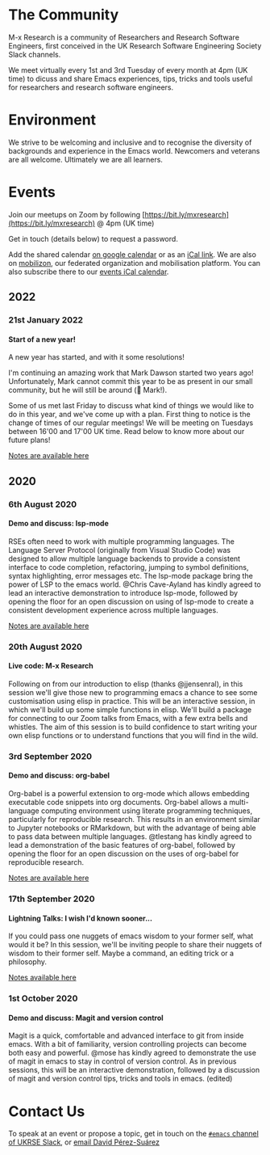 # The Community

M-x Research is a community of Researchers and Research Software Engineers, first conceived in the UK Research Software Engineering Society Slack channels.

We meet virtually every 1st and 3rd Tuesday of every month at 4pm (UK time) to dicuss and share Emacs experiences, tips, tricks and tools useful for researchers and research software engineers.

# Environment

We strive to be welcoming and inclusive and to recognise the diversity of backgrounds and experience in the Emacs world. Newcomers and veterans are all welcome. Ultimately we are all learners.

# Events

Join our meetups on Zoom by following
[https://bit.ly/mxresearch](https://bit.ly/mxresearch)
@ 4pm (UK time)

Get in touch (details below) to request a password.

Add the shared calendar [on google calendar](https://calendar.google.com/calendar?cid=bzB0aWFkbGpwNWRxN2xrYjUxbW52bnJoMDRAZ3JvdXAuY2FsZW5kYXIuZ29vZ2xlLmNvbQ) or as an [iCal link](https://calendar.google.com/calendar/ical/o0tiadljp5dq7lkb51mnvnrh04%40group.calendar.google.com/public/basic.ics). We are also on [mobilizon](https://mobilizon.fr/@m_x_research), our federated organization and mobilisation platform. You can also subscribe there to our [events iCal calendar](https://mobilizon.fr/@m_x_research/feed/ics).

## 2022
### 21st January 2022
#### Start of a new year!

A new year has started, and with it some resolutions! 

I'm continuing an amazing work that Mark Dawson started two years ago! Unfortunately, Mark cannot commit this year to be as present in our small community, but he will still be around (👋 Mark!).

Some of us met last Friday to discuss what kind of things we would like to do in this year, and we've come up with a plan. First thing to notice is the change of times of our regular meetings! We will be meeting on Tuesdays between 16'00 and 17'00 UK time. Read below to know more about our future plans!

[Notes are available here](2022/01/21/a-new-year.html)

## 2020
### 6th August 2020
#### Demo and discuss: lsp-mode
RSEs often need to work with multiple programming languages. The Language Server Protocol (originally from Visual Studio Code) was designed to allow multiple language backends to provide a consistent interface to code completion, refactoring, jumping to symbol definitions, syntax highlighting, error messages etc. The lsp-mode package bring the power of LSP to the emacs world. @Chris Cave-Ayland has kindly agreed to lead an interactive demonstration to introduce lsp-mode, followed by opening the floor for an open discussion on using of lsp-mode to create a consistent development experience across multiple languages.

[Notes are available here](2020/08/06/lsp-mode.html)

### 20th August 2020
#### Live code: M-x Research
Following on from our introduction to elisp (thanks @jjensenral), in this session we'll give those new to programming emacs a chance to see some customisation using elisp in practice. This will be an interactive session, in which we'll build up some simple functions in elisp. We'll build a package for connecting to our Zoom talks from Emacs, with a few extra bells and whistles. The aim of this session is to build confidence to start writing your own elisp functions or to understand functions that you will find in the wild.
### 3rd September 2020
#### Demo and discuss: org-babel
Org-babel is a powerful extension to org-mode which allows embedding executable code snippets into org documents. Org-babel allows a multi-language computing environment using literate programming techniques, particularly for reproducible research. This results in an environment similar to Jupyter notebooks or RMarkdown, but with the advantage of being able to pass data between multiple languages. @tlestang has kindly agreed to lead a demonstration of the basic features of org-babel, followed by opening the floor for an open discussion on the uses of org-babel for reproducible research.

[Notes are available here](2020/09/03/org-babel.html)

### 17th September 2020
#### Lightning Talks: I wish I'd known sooner...
If you could pass one nuggets of emacs wisdom to your former self, what would it be? In this session, we'll be inviting people to share their nuggets of wisdom to their former self. Maybe a command, an editing trick or a philosophy.

[Notes available here](2020/09/17/wish-I-had-known.html)

### 1st October 2020
#### Demo and discuss: Magit and version control
Magit is a quick, comfortable and advanced interface to git from inside emacs. With a bit of familiarity, version controlling projects can become both easy and powerful. @mose has kindly agreed to demonstrate the use of magit in emacs to stay in control of version control. As in previous sessions, this will be an interactive demonstration, followed by a discussion of magit and version control tips, tricks and tools in emacs. (edited)


# Contact Us

To speak at an event or propose a topic, get in touch on the [`#emacs` channel of UKRSE Slack](https://ukrse.slack.com/archives/CDBHZCDQE), or [email David Pérez-Suárez](mailto:d.perez-suarez@ucl.ac.uk)
